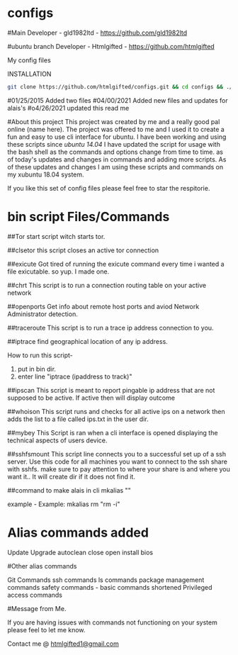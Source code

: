 configs
=======

#Main Developer - gld1982ltd - https://github.com/gld1982ltd

#ubuntu branch Developer - Htmlgifted - https://github.com/htmlgifted



My config files

INSTALLATION
```bash
git clone https://github.com/htmlgifted/configs.git && cd configs && ./INSTALL
```
#01/25/2015 Added two files
#04/00/2021 Added new files and updates for alais's
#o4/26/2021 updated this read me


#About this project
This project was created by me and a really good pal online (name here).
The project was offered to me and I used it to create a fun and easy to use cli interface for ubuntu. I have been working and using these scripts since *ubuntu 14.04*
I have updated the script for usage with the bash shell as the commands and options change from time to time. as of today's updates and changes in commands and adding more scripts.
As of these updates and changes I am using these scripts and commands on my xubuntu 18.04 system.

If you like this set of config files please feel free to star the respitorie.

# bin script Files/Commands

##Tor
start script witch starts tor.

##clsetor
this script closes an active tor connection

##exicute 
Got tired of running the exicute 
command every time i wanted a file 
exicutable. so yup. I made one.

##chrt
This script is to run a
connection routing table on your active network

##openports
Get info about remote host ports and aviod Network Administrator detection. 

##traceroute
This script is to run a trace ip address connection to you.

##iptrace
find geographical location of any ip address.

How to run this script-
1. put in bin dir.
2. enter line "iptrace (ipaddress to track)"

##ipscan
This script is meant to report pingable ip address that are not supposed to be active. 
If active then will display outcome

##whoison
This script runs and checks for all active ips on a network then adds the list to a file called ips.txt in 
the user dir.

##mybey
This Script is ran when a cli interface is opened displaying the technical aspects of users device.

##sshfsmount
This script line connects you to a successful set up of a ssh server. Use this code for all 
machines you want to connect to the ssh share with sshfs. make sure to pay attention to where your share is and where you want it.. 
It will create dir if it does not find it.

##command to make alais in cli
mkalias <name> "<command>"

example - Example: mkalias rm "rm -i"

# Alias commands added

Update
Upgrade
autoclean
close
open
install
bios

#Other alias commands

Git Commands
ssh commands
ls commands
package management commands
safety commands - basic commands shortened
Privileged access commands

#Message from Me.

If you are having issues with commands not functioning on your system please feel to let me know.

Contact me @ htmlgifted1@gmail.com


